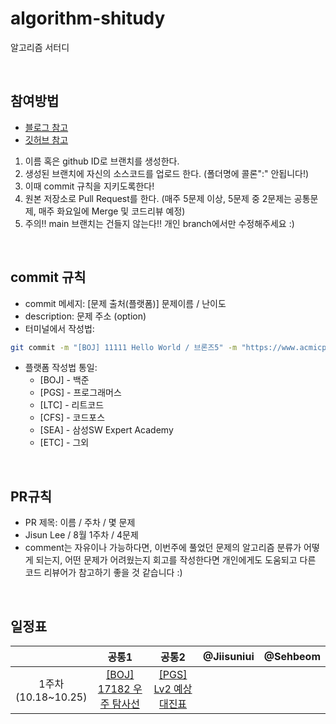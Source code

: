 # algorithm-shitudy
알고리즘 서터디

<br>

## 참여방법
- [블로그 참고](https://waytocse.tistory.com/m/59)
- [깃허브 참고](https://github.com/ellynhan/challenge100-codingtest-study)
1. 이름 혹은 github ID로 브랜치를 생성한다.
2. 생성된 브랜치에 자신의 소스코드를 업로드 한다. (폴더명에 콜론":" 안됩니다!)
3. 이때 commit 규칙을 지키도록한다!
4. 원본 저장소로 Pull Request를 한다. (매주 5문제 이상, 5문제 중 2문제는 공통문제, 매주 화요일에 Merge 및 코드리뷰 예정)
5. 주의!! main 브랜치는 건들지 않는다!! 개인 branch에서만 수정해주세요 :)

<br>

## commit 규칙
- commit 메세지: [문제 출처(플랫폼)] 문제이름 / 난이도
- description: 문제 주소 (option)
- 터미널에서 작성법:
```bash
git commit -m "[BOJ] 11111 Hello World / 브론즈5" -m "https://www.acmicpc.net/problem/2557"
```
- 플랫폼 작성법 통일: 
  - [BOJ] - 백준
  - [PGS] - 프로그래머스
  - [LTC] - 리트코드
  - [CFS] - 코드포스
  - [SEA] - 삼성SW Expert Academy
  - [ETC] - 그외

<br>

## PR규칙
- PR 제목: 이름 / 주차 / 몇 문제
- Jisun Lee / 8월 1주차 / 4문제
- comment는 자유이나 가능하다면, 이번주에 풀었던 문제의 알고리즘 분류가 어떻게 되는지,
어떤 문제가 어려웠는지 회고를 작성한다면 개인에게도 도움되고 다른 코드 리뷰어가 참고하기 좋을 것 같습니다 :)

<br>

## 일정표
| |공통1|공통2|@Jiisuniui|@Sehbeom|
|:-:|:-:|:-:|:-:|:-:|
|1주차<br>(10.18~10.25)|[[BOJ] 17182 우주 탐사선](https://www.acmicpc.net/problem/17182)|[[PGS] Lv2 예상 대진표](https://school.programmers.co.kr/learn/courses/30/lessons/12985)| | |
